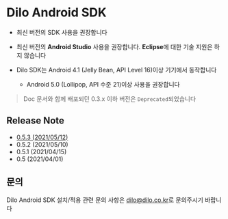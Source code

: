 # Dilo Android SDK

* 최신 버전의 SDK 사용을 권장합니다

* 최신 버전의 **Android Studio** 사용을 권장합니다. **Eclipse**에 대한 기술 지원은 하지 않습니다

* Dilo SDK는 Android 4.1 (Jelly Bean, API Level 16)이상 기기에서 동작합니다
    - Android 5.0 (Lollipop, API 수준 21)이상 사용을 권장합니다
  
> Doc 문서와 함께 배포되던 0.3.x 이하 버전은 <code>Deprecated</code>되었습니다

## Release Note

* [0.5.3 (2021/05/12)](sample-app/README.md)
* 0.5.2 (2021/05/10)
* 0.5.1 (2021/04/15)
* 0.5 (2021/04/01)

## 문의
Dilo Android SDK 설치/적용 관련 문의 사항은 [dilo@dilo.co.kr](dilo@dilo.co.kr)로 문의주시기 바랍니다
